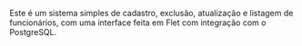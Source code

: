 Este é um sistema simples de cadastro, exclusão, atualização e listagem de funcionários, com uma interface feita em Flet com integração com o PostgreSQL.
